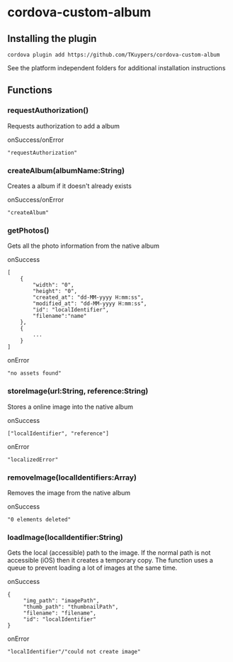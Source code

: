 # cordova-custom-album

## Installing the plugin

```
cordova plugin add https://github.com/TKuypers/cordova-custom-album
```
See the platform independent folders for additional installation instructions

## Functions

### requestAuthorization()
Requests authorization to add a album

onSuccess/onError
```
"requestAuthorization"
```

### createAlbum(albumName:String) 
Creates a album if it doesn't already exists

onSuccess/onError
```
"createAlbum"
```


### getPhotos()
Gets all the photo information from the native album

onSuccess
```
[
	{
		"width": "0",
	    "height": "0",
	    "created_at": "dd-MM-yyyy H:mm:ss",
	    "modified_at": "dd-MM-yyyy H:mm:ss",
	    "id": "localIdentifier",
	    "filename":"name"
	},
    {
    	...
    }
]
```

onError
```
"no assets found"
```


### storeImage(url:String, reference:String)
Stores a online image into the native album

onSuccess
```
["localIdentifier", "reference"]
```

onError
```
"localizedError"
```


### removeImage(localIdentifiers:Array)
Removes the image from the native album

onSuccess
```
"0 elements deleted"
```


### loadImage(localIdentifier:String)
Gets the local (accessible) path to the image. If the normal path is not accessible (iOS) then it creates a temporary copy.
The function uses a queue to prevent loading a lot of images at the same time.

onSuccess
```
{
	 "img_path": "imagePath",
     "thumb_path": "thumbnailPath",
     "filename": "filename",
     "id": "localIdentifier"
}
```

onError
```
"localIdentifier"/"could not create image"
```
